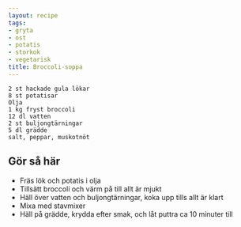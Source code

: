```yaml
---
layout: recipe
tags:
- gryta
- ost
- potatis
- storkok
- vegetarisk
title: Broccoli-soppa
---
```



```
2 st hackade gula lökar
8 st potatisar
Olja
1 kg fryst broccoli
12 dl vatten
2 st buljongtärningar
5 dl grädde
salt, peppar, muskotnöt
```

## Gör så här
* Fräs lök och potatis i olja
* Tillsätt broccoli och värm på till allt är mjukt
* Häll över vatten och buljongtärningar, koka upp tills allt är klart
* Mixa med stavmixer
* Häll på grädde, krydda efter smak, och låt puttra ca 10 minuter till
